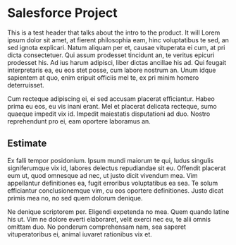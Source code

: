# Salesforce Project

This is a test header that talks about the intro to the product. It will Lorem ipsum dolor sit amet, at fierent philosophia eam, hinc voluptatibus te sed, an sed ignota explicari. Natum aliquam per et, causae vituperata ei cum, at pri dicta consectetuer. Qui assum prodesset tincidunt an, te veritus epicuri prodesset his. Ad ius harum adipisci, liber dictas ancillae his ad. Qui feugait interpretaris ea, eu eos stet posse, cum labore nostrum an. Unum idque sapientem at quo, enim eripuit officiis mel te, ex pri minim homero deterruisset.

Cum recteque adipiscing ei, ei sed accusam placerat efficiantur. Habeo prima eu eos, eu vis inani erant. Mel et placerat delicata recteque, sumo quaeque impedit vix id. Impedit maiestatis disputationi ad duo. Nostro reprehendunt pro ei, eam oportere laboramus an.

## Estimate

Ex falli tempor posidonium. Ipsum mundi maiorum te qui, ludus singulis signiferumque vix id, labores delectus repudiandae sit eu. Offendit placerat eum ut, quod omnesque ad nec, ut justo dicit vivendum mea. Vim appellantur definitiones ea, fugit erroribus voluptatibus ea sea. Te solum efficiantur conclusionemque vim, cu eos oportere definitiones. Justo dicat primis mea no, no sed quem dolorum denique.

Ne denique scriptorem per. Eligendi expetenda no mea. Quem quando latine his ut. Vim ne dolore everti elaboraret, velit exerci nec eu, te alii omnis omittam duo. No ponderum comprehensam nam, sea saperet vituperatoribus ei, animal iuvaret rationibus vix et.
